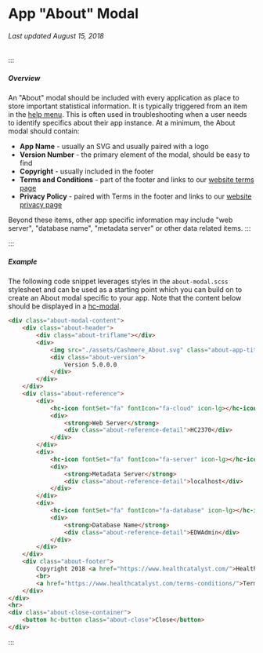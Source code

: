 # App "About" Modal

###### Last updated August 15, 2018

:::

##### Overview

An "About" modal should be included with every application as place to store important statistical information. It is typically triggered from an item in the [help menu](https://cashmere.healthcatalyst.net/guides/help-menu). This is often used in troubleshooting when a user needs to identify specifics about their app instance. At a minimum, the About modal should contain:

*   **App Name** - usually an SVG and usually paired with a logo
*   **Version Number** - the primary element of the modal, should be easy to find
*   **Copyright** - usually included in the footer
*   **Terms and Conditions** - part of the footer and links to our [website terms page](https://www.healthcatalyst.com/terms-conditions/)
*   **Privacy Policy** - paired with Terms in the footer and links to our [website privacy page](https://www.healthcatalyst.com/privacy-policy/)

Beyond these items, other app specific information may include "web server", "database name", "metadata server" or other data related items.
:::

:::

##### Example

The following code snippet leverages styles in the `about-modal.scss` stylesheet and can be used as a starting point which you can build on to create an About modal specific to your app. Note that the content below should be displayed in a [hc-modal](https://cashmere.healthcatalyst.net/components/modal/).

```html
<div class="about-modal-content">
    <div class="about-header">
        <div class="about-triflame"></div>
        <div>
            <img src="./assets/Cashmere_About.svg" class="about-app-title" alt="" />
            <div class="about-version">
                Version 5.0.0.0
            </div>
        </div>
    </div>
    <div class="about-reference">
        <div>
            <hc-icon fontSet="fa" fontIcon="fa-cloud" icon-lg></hc-icon>
            <div>
                <strong>Web Server</strong>
                <div class="about-reference-detail">HC2370</div>
            </div>
        </div>
        <div>
            <hc-icon fontSet="fa" fontIcon="fa-server" icon-lg></hc-icon>
            <div>
                <strong>Metadata Server</strong>
                <div class="about-reference-detail">localhost</div>
            </div>
        </div>
        <div>
            <hc-icon fontSet="fa" fontIcon="fa-database" icon-lg></hc-icon>
            <div>
                <strong>Database Name</strong>
                <div class="about-reference-detail">EDWAdmin</div>
            </div>
        </div>
    </div>
    <div class="about-footer">
        Copyright 2018 <a href="https://www.healthcatalyst.com/">Health Catalyst</a>. All rights reserved
        <br>
        <a href="https://www.healthcatalyst.com/terms-conditions/">Terms and Conditions</a>  |  <a href="https://www.healthcatalyst.com/privacy-policy/">Privacy Policy</a>
    </div>
</div>
<hr>
<div class="about-close-container">
    <button hc-button class="about-close">Close</button>
</div>
```

:::

